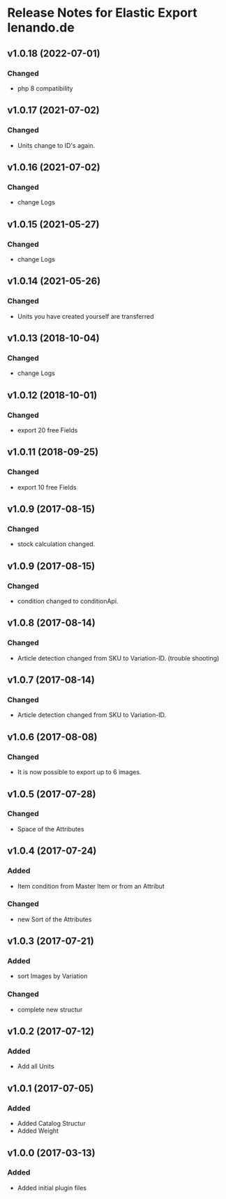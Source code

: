# Release Notes for Elastic Export lenando.de

## v1.0.18 (2022-07-01)
### Changed
- php 8 compatibility

## v1.0.17 (2021-07-02)
### Changed
- Units change to ID's again.

## v1.0.16 (2021-07-02)
### Changed
- change Logs

## v1.0.15 (2021-05-27)
### Changed
- change Logs

## v1.0.14 (2021-05-26)
### Changed
- Units you have created yourself are transferred

## v1.0.13 (2018-10-04)
### Changed
- change Logs

## v1.0.12 (2018-10-01)
### Changed
- export 20 free Fields

## v1.0.11 (2018-09-25)
### Changed
- export 10 free Fields

## v1.0.9 (2017-08-15)
### Changed
- stock calculation changed.

## v1.0.9 (2017-08-15)
### Changed
- condition changed to conditionApi.

## v1.0.8 (2017-08-14)
### Changed
- Article detection changed from SKU to Variation-ID. (trouble shooting)

## v1.0.7 (2017-08-14)
### Changed
- Article detection changed from SKU to Variation-ID.

## v1.0.6 (2017-08-08)
### Changed
- It is now possible to export up to 6 images.

## v1.0.5 (2017-07-28)

### Changed
- Space of the Attributes

## v1.0.4 (2017-07-24)

### Added
- Item condition from Master Item or from an Attribut

### Changed
- new Sort of the Attributes

## v1.0.3 (2017-07-21)

### Added
- sort Images by Variation

### Changed
- complete new structur

## v1.0.2 (2017-07-12)

### Added
- Add all Units

## v1.0.1 (2017-07-05)
 
### Added
- Added Catalog Structur
- Added Weight

## v1.0.0 (2017-03-13)
 
### Added
- Added initial plugin files
